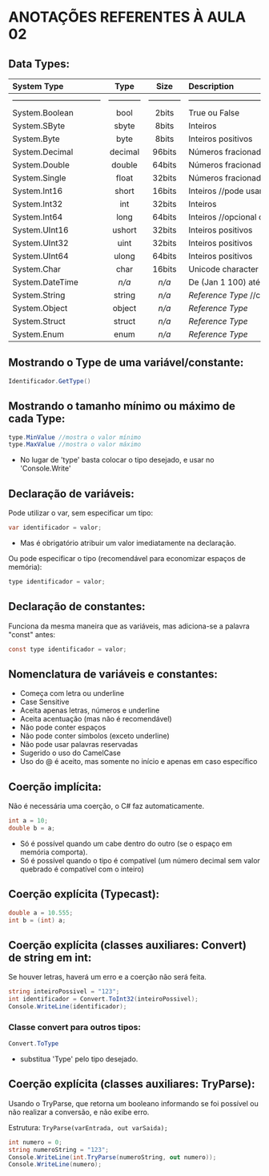 # ANOTAÇÕES REFERENTES À AULA 02

## Data Types:

| System Type | Type | Size | Description |
|:---|:---:|:---:|:---|
| ——————————— | ———— | ———— | ——————————————————————————————————— |
| System.Boolean | bool | 2bits | True ou False |
| System.SByte | sbyte | 8bits | Inteiros |
| System.Byte | byte | 8bits | Inteiros positivos |
| System.Decimal | decimal | 96bits | Números fracionados precisos //obrigatória a letra M no final |
| System.Double | double | 64bits | Números fracionados imprecisos //separa as casas decimais por ponto |
| System.Single | float | 32bits | Números fracionados imprecisos //obrigatória a letra F no final |
| System.Int16 | short | 16bits | Inteiros //pode usar o _ no lugar de . para separar milhar 1_000 |
| System.Int32 | int | 32bits | Inteiros |
| System.Int64 | long | 64bits | Inteiros //opcional o uso da letra L no final |
| System.UInt16 | ushort | 32bits | Inteiros positivos |
| System.UInt32 | uint | 32bits | Inteiros positivos |
| System.UInt64 | ulong | 64bits | Inteiros positivos |
| System.Char | char | 16bits | Unicode character //colocado entre aspas simples |
| System.DateTime | *n/a* | *n/a* | De (Jan 1 100) até (Dec 31 9999) |
| System.String | string | *n/a* | *Reference Type* //colocado entre aspas duplas |
| System.Object | object | *n/a* | *Reference Type* |
| System.Struct | struct | *n/a* | *Reference Type* |
| System.Enum | enum | *n/a* | *Reference Type* |

## Mostrando o Type de uma variável/constante:

```csharp
Identificador.GetType()
```

## Mostrando o tamanho mínimo ou máximo de cada Type:

```csharp
type.MinValue //mostra o valor mínimo
type.MaxValue //mostra o valor máximo
```

* No lugar de 'type' basta colocar o tipo desejado, e usar no 'Console.Write'

## Declaração de variáveis:

Pode utilizar o var, sem especificar um tipo:

```csharp
var identificador = valor;
```

* Mas é obrigatório atribuir um valor imediatamente na declaração.

Ou pode especificar o tipo (recomendável para economizar espaços de memória):

```csharp
type identificador = valor;
```

## Declaração de constantes:

Funciona da mesma maneira que as variáveis, mas adiciona-se a palavra "const" antes:

```csharp
const type identificador = valor;
```

## Nomenclatura de variáveis e constantes:

* Começa com letra ou underline
* Case Sensitive
* Aceita apenas letras, números e underline
* Aceita acentuação (mas não é recomendável)
* Não pode conter espaços
* Não pode conter símbolos (exceto underline)
* Não pode usar palavras reservadas
* Sugerido o uso do CamelCase
* Uso do @ é aceito, mas somente no início e apenas em caso específico

## Coerção implícita:

Não é necessária uma coerção, o C# faz automaticamente.

```csharp
int a = 10;
double b = a;
```

* Só é possível quando um cabe dentro do outro (se o espaço em memória comporta).
* Só é possível quando o tipo é compatível (um número decimal sem valor quebrado é compatível com o inteiro)

## Coerção explícita (Typecast):

```csharp
double a = 10.555;
int b = (int) a;
```

## Coerção explícita (classes auxiliares: Convert) de string em int:

Se houver letras, haverá um erro e a coerção não será feita.

```csharp
string inteiroPossivel = "123";
int identificador = Convert.ToInt32(inteiroPossivel);
Console.WriteLine(identificador);
```

### Classe convert para outros tipos:

```csharp
Convert.ToType
```

* substitua 'Type' pelo tipo desejado.

## Coerção explícita (classes auxiliares: TryParse):

Usando o TryParse, que retorna um booleano informando se foi possível ou não realizar a conversão, e não exibe erro.

Estrutura: `TryParse(varEntrada, out varSaida);`

```csharp
int numero = 0;
string numeroString = "123";
Console.WriteLine(int.TryParse(numeroString, out numero));
Console.WriteLine(numero);
```